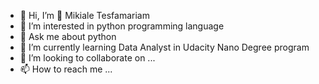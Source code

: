 - 👋 Hi, I’m 👋 Mikiale Tesfamariam
- 👀 I’m interested in python programming language
- 💬 Ask me about python
- 🌱 I’m currently learning Data Analyst in Udacity Nano Degree program
- 💞️ I’m looking to collaborate on ...
- 📫 How to reach me ...

<!---
MikialeTesfush/MikialeTesfush is a ✨ special ✨ repository because its `README.md` (this file) appears on your GitHub profile.
You can click the Preview link to take a look at your changes.
--->
